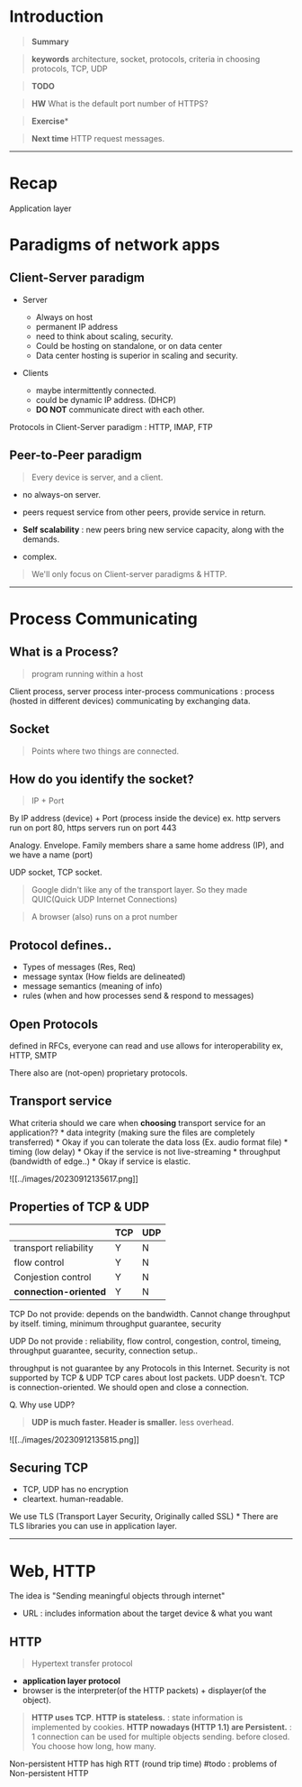 # Introduction 

>**Summary**
>

>**keywords**
>architecture, socket, protocols, criteria in choosing protocols, TCP, UDP

>**TODO**
>

> **HW**
> What is the default port number of HTTPS?
> 

>**Exercise*** 
>

> **Next time**
> HTTP request messages.

*********
# Recap

Application layer
# Paradigms of network apps
## Client-Server paradigm
* Server 
	* Always on host
	* permanent IP address
	* need to think about scaling, security.
	* Could be hosting on standalone, or on data center
	* Data center hosting is superior in scaling and security.

* Clients
	* maybe intermittently connected.
	* could be dynamic IP address. (DHCP)
	* **DO NOT** communicate direct with each other. 

Protocols in Client-Server paradigm
	: HTTP, IMAP, FTP

## Peer-to-Peer paradigm
> Every device is server, and a client.
* no always-on server.
* peers request service from other peers, provide service in return. 
* **Self scalability** : new peers bring new service capacity, along with the demands.

* complex. 

> We'll only focus on Client-server paradigms & HTTP. 

*******

# Process Communicating

## What is a Process?
> program running within a host

Client process, server process
inter-process communications : process (hosted in different devices) communicating by exchanging data.

## Socket
> Points where two things are connected.

## How do you identify the socket?
> IP + Port

By IP address (device) + Port (process inside the device) 
ex. http servers run on port 80, https servers run on port 443

Analogy. Envelope. 
Family members share a same home address (IP), and we have a name (port)

UDP socket, TCP socket.

> Google didn't like any of the transport layer.
> So they made QUIC(Quick UDP Internet Connections)

> A browser (also) runs on a prot number


## Protocol defines..
* Types of messages (Res, Req)
* message syntax (How fields are delineated)
* message semantics (meaning of info)
* rules (when and how processes send & respond to messages)

## Open Protocols
defined in RFCs, everyone can read and use
allows for interoperability
ex, HTTP, SMTP

There also are (not-open) proprietary protocols.

## Transport service
What criteria should we care when **choosing** transport service for an application??
	* data integrity (making sure the files are completely transferred)
		* Okay if you can tolerate the data loss (Ex. audio format file)
	* timing (low delay)
		* Okay if the service is not live-streaming
	* throughput (bandwidth of edge..)
		* Okay if service is elastic.

![[../images/20230912135617.png]]
## Properties of TCP & UDP

| |TCP|UDP|
|---|---|---|
|transport reliability| Y| N|
|flow control| Y| N|
|Conjestion control| Y |N |
|**connection-oriented**| Y| N|

TCP Do not provide:
	depends on the bandwidth. Cannot change throughput by itself.
	timing, minimum throughput guarantee, security

UDP Do not provide :
	reliability, flow control, congestion, control, timeing, throughput guarantee, security, connection setup..

throughput is not guarantee by any Protocols in this Internet.
Security is not supported by TCP & UDP
TCP cares about lost packets. UDP doesn't.
TCP is connection-oriented. We should open and close a connection.

Q. Why use UDP?
> **UDP is much faster. Header is smaller.** less overhead.

![[../images/20230912135815.png]]
## Securing TCP
* TCP, UDP has no encryption
* cleartext. human-readable.

We use TLS (Transport Layer Security, Originally called SSL)
	* There are TLS libraries you can use in application layer. 

*****
# Web, HTTP
The idea is "Sending meaningful objects through internet"

* URL : includes information about the target device & what you want

## HTTP
> Hypertext transfer protocol

* **application layer protocol**
* browser is the interpreter(of the HTTP packets) + displayer(of the object).

> **HTTP uses TCP**.
> **HTTP is stateless.** : state information is implemented by cookies.
> **HTTP nowadays (HTTP 1.1) are Persistent.** : 1 connection can be used for multiple objects sending. before closed. You choose how long, how many.

Non-persistent HTTP has high RTT (round trip time)
#todo : problems of Non-persistent HTTP





